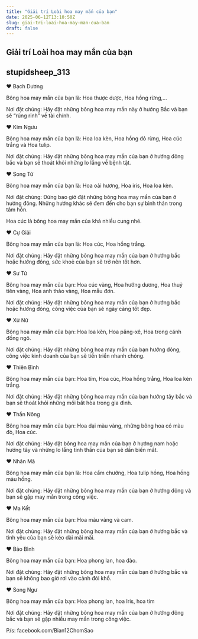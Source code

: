 ```yaml
---
title: "Giải trí Loài hoa may mắn của bạn"
date: 2025-06-12T13:10:50Z
slug: giai-tri-loai-hoa-may-man-cua-ban
draft: false
---
```


## Giải trí Loài hoa may mắn của bạn

## stupidsheep_313

♥ Bạch Dương

 Bông hoa may mắn của bạn là: Hoa thược dược, Hoa hồng rừng,...

 Nơi đặt chúng: Hãy đặt những bông hoa may mắn này ở hướng Bắc và bạn sẽ “rủng rỉnh” về tài chính.

 ♥ Kim Ngưu
 
Bông hoa may mắn của bạn là: Hoa loa kèn, Hoa hồng đỏ rừng, Hoa cúc trắng và Hoa tulip.

Nơi đặt chúng: Hãy đặt những bông hoa may mắn của bạn ở hướng đông bắc và bạn sẽ thoát khỏi những lo lắng về bệnh tật.

♥ Song Tử

Bông hoa may mắn của bạn là: Hoa oải hương, Hoa iris, Hoa loa kèn.

Nơi đặt chúng: Đừng bao giờ đặt những bông hoa may mắn của bạn ở hướng đông. Những hướng khác sẽ đem đến cho bạn sự bình thản trong tâm hồn.
 
Hoa cúc là bông hoa may mắn của khá nhiều cung nhé.
 
♥ Cự Giải
 
Bông hoa may mắn của bạn là: Hoa cúc, Hoa hồng trắng.

 Nơi đặt chúng: Hãy đặt những bông hoa may mắn của bạn ở hướng bắc hoặc hướng đông, sức khoẻ của bạn sẽ trở nên tốt hơn.

 ♥ Sư Tử

 Bông hoa may mắn của bạn: Hoa cúc vàng, Hoa hướng dương, Hoa thuỷ tiên vàng, Hoa anh thảo vàng, Hoa mẫu đơn.

 Nơi đặt chúng: Hãy đặt những bông hoa may mắn của bạn ở hướng bắc hoặc hướng đông, công việc của bạn sẽ ngày càng tốt đẹp.

 ♥ Xử Nữ

 Bông hoa may mắn của bạn: Hoa loa kèn, Hoa păng-xê, Hoa trong cánh đồng ngô.

 Nơi đặt chúng: Hãy đặt những bông hoa may mắn của bạn hướng đông, công việc kinh doanh của bạn sẽ tiến triển nhanh chóng.

 ♥ Thiên Bình

 Bông hoa may mắn của bạn: Hoa tím, Hoa cúc, Hoa hồng trắng, Hoa loa kèn trắng.

 Nơi đặt chúng: Hãy đặt những bông hoa may mắn của bạn hướng tây bắc và bạn sẽ thoát khỏi những mối bất hòa trong gia đình.
 
♥ Thần Nông

 Bông hoa may mắn của bạn: Hoa dại màu vàng, những bông hoa có màu đỏ, Hoa cúc.

 Nơi đặt chúng: Hãy đặt bông hoa may mắn của bạn ở hướng nam hoặc hướng tây và những lo lắng tinh thần của bạn sẽ dần biến mất.

 ♥ Nhân Mã

 Bông hoa may mắn của bạn là: Hoa cẩm chướng, Hoa tulip hồng, Hoa hồng màu hồng.

 Nơi đặt chúng: Hãy đặt những bông hoa may mắn của bạn ở hướng đông và bạn sẽ gặp may mắn trong công việc.

 ♥ Ma Kết

 Bông hoa may mắn của bạn: Hoa màu vàng và cam.

 Nơi đặt chúng: Hãy đặt những bông hoa may mắn của bạn ở hướng bắc và tình yêu của bạn sẽ kéo dài mãi mãi.

 ♥ Bảo Bình

 Bông hoa may mắn của bạn: Hoa phong lan, hoa đào.

 Nơi đặt chúng: Hãy đặt những bông hoa may mắn của bạn ở hướng bắc và bạn sẽ không bao giờ rơi vào cảnh đói khổ.

 ♥ Song Ngư

 Bông hoa may mắn của bạn: Hoa phong lan, hoa Iris, hoa tím
 
Nơi đặt chúng: Hãy đặt những bông hoa may mắn của bạn ở hướng đông bắc và bạn sẽ gặp nhiều may mắn trong công việc.
 
P/s: facebook.com/Bian12ChomSao